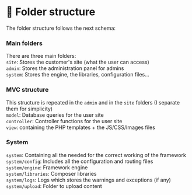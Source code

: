 # :open_file_folder: Folder structure

The folder structure follows the next schema:

### Main folders
There are three main folders:  
`site`: Stores the customer's site (what the user can access)  
`admin`: Stores the administration panel for admins  
`system`: Stores the engine, the libraries, configuration files...

### MVC structure
This structure is repeated in the `admin` and in the `site` folders (I separate them for simplicity)   
`model`: Database queries for the user site  
`controller`: Controller functions for the user site  
`view`: containing the PHP templates + the JS/CSS/Images files  

### System
`system`: Containing all the needed for the correct working of the framework  
`system/config`: Includes all the configuration and routing files  
`system/engine`: Framework engine  
`system/libraries`: Composer libraries  
`system/logs`: Logs which stores the warnings and exceptions (if any)  
`system/upload`: Folder to upload content    